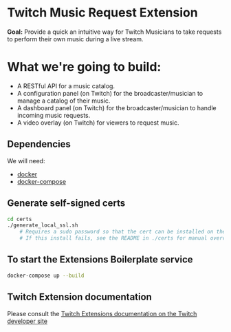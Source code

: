 # Twitch Music Request Extension

**Goal:** Provide a quick an intuitive way for Twitch Musicians to take requests to perform their own music during a
live stream.

# What we're going to build:
- A RESTful API for a music catalog.
- A configuration panel (on Twitch) for the broadcaster/musician to manage a catalog of their music.
- A dashboard panel (on Twitch) for the broadcaster/musician to handle incoming music requests.
- A video overlay (on Twitch) for viewers to request music.

## Dependencies

We will need:
 * [docker](https://docs.docker.com/engine/installation/)
 * [docker-compose](https://docs.docker.com/compose/install/)

## Generate self-signed certs
```bash
cd certs
./generate_local_ssl.sh
    # Requires a sudo password so that the cert can be installed on the root keychain
    # If this install fails, see the README in ./certs for manual override.
```

## To start the Extensions Boilerplate service
```bash
docker-compose up --build
```

## Twitch Extension documentation

Please consult the [Twitch Extensions documentation on the Twitch developer site](https://dev.twitch.tv/docs/extensions)

